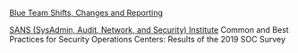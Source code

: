 [Blue Team Shifts, Changes and Reporting](https://web.compass.lighthouselabs.ca/p/cyber/days/w04d1/activities/2954)


[SANS (SysAdmin, Audit, Network, and Security) Institute](https://www.sans.org/media/analyst-program/common-practices-security-operations-centers-results-2019-soc-survey-39060.p)
Common and Best Practices for Security Operations Centers: Results of the 2019 SOC Survey
